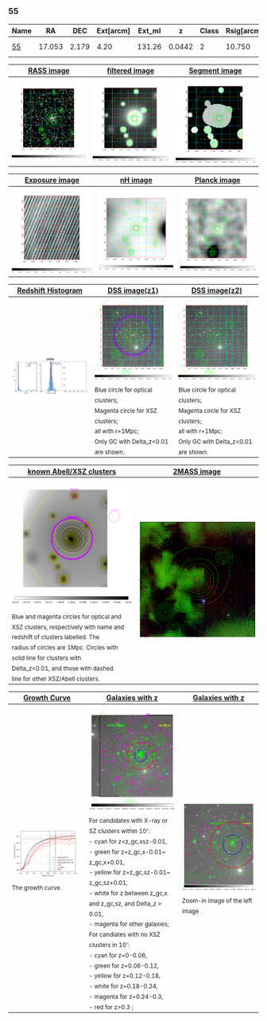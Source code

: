 <div STYLE="page-break-after: always;"></div>

### 55

|Name          |RA          |DEC      | Ext[arcm] | Ext_ml | z    | Class| Rsig[arcmin] | CRsig[c/s] | CR500[c/s] | R500[Mpc] |L500[erg/s]|F500[erg/s/cm^2]| M500[Msun]|Tx[keV]|beta|GC(XSZ,Delta_z<0.01)| GC(OPT,Delta_z<0.01)|GC|alias|
|--------------|------------|------------|---|---|-----------|--------|------|------|----|----|----|----|----|----|----|----|----|----|---|
|[55](script/55.md)     | 17.053       | 2.179       | 4.20    | 131.26   | 0.0442 | 2   | 10.750 |0.231 |0.238 |0.666 |1.929e+43 |4.210e-12 |8.769e+13 |2.002 |1.101 |Tar, |A, |Tar, A, |k490|

|[RASS image](../image/55/55_img.pdf)|[filtered image](../image/55/55_fil.pdf)|[Segment image](../image/55/55_seg.pdf)|
|-------------------|--------------------|-------------------|
| <img src="../image/55/55_img.png" width="300">  | <img src="../image/55/55_fil.png" width="300">   | <img src="../image/55/55_seg.png" width="300">  |

|[Exposure image](../image/55/55_mex.pdf)| [nH image](../image/55/55_nh.pdf)| [Planck image](../image/55/55_p.pdf)|
|-------------------|--------------------|-------------------|
|<img src="../image/55/55_mex.png" width="300">   | <img src="../image/55/55_nh.png" width="300">    | <img src="../image/55/55_p.png" width="300"> |

|[Redshift Histogram](../image/55/55_zg.pdf) | [DSS image(z1)](../image/55/55_dss_z1.pdf)      |  [DSS image(z2)](../image/55/55_dss_z2.pdf)    |
|-------------------|--------------------|-------------------|
|<img src="../image/55/55_zg.png" width="300"> |<img src="../image/55/55_dss_z1.png" width="300"> <sub><br>Blue circle for optical clusters; <br>Magenta circle for XSZ clusters; <br>all with r=1Mpc; <br>Only GC with Delta_z<0.01 are shown. </sub>| <img src="../image/55/55_dss_z2.png" width="300"><sub><br>Blue circle for optical clusters; <br>Magenta circle for XSZ clusters; <br>all with r=1Mpc; <br>Only GC with Delta_z<0.01 are shown. </sub> |

|[known Abell/XSZ clusters](../image/55/55_m.pdf) | [2MASS image](../image/55/55_2mass.pdf)      |
|-------------------|-------------------|
|<img src=../image/55/55_m.png width="300"> <sub><br>Blue and magenta circles for optical and <br>XSZ clusters, respectively with name and <br>redshift of clusters labelled. The <br>radius of circles are 1Mpc. Circles with <br>solid line for clusters with <br>Delta_z<0.01, and those with dashed <br>line for other XSZ/Abell clusters.        </sub>|<img src="../image/55/55_2mass.png" width="300">  |

|[Growth Curve](../image/55/55_gca_all.png) |[Galaxies with z](../image/55/55_opt_ned.pdf) |[Galaxies with z](../image/55/55_opt_ned_zoom.pdf) |
|-------------------|-------------------|-------------------|
| <img src="../image/55/55_gca_all.png" width="300"> <sub><br>The growth curve.</sub>| <img src=../image/55/55_opt_ned.png width="300"> <br><sub> For candidates with X-ray or SZ clusters within 10': <br> - cyan for z<z_gc,xsz-0.01, <br> - green for z=z_gc,x-0.01~ z_gc,x+0.01, <br> - yellow for z=z_gc,sz-0.01~ z_gc,sz+0.01, <br> - white for z between z_gc,x and z_gc,sz, and Delta_z > 0.01, <br> - magenta for other galaxies; <br>For candiates with no XSZ clusters in 10': <br> - cyan for z=0-0.06, <br> - green for z=0.06-0.12, <br> - yellow for z=0.12-0.18, <br> - white for z=0.18-0.24, <br> - magenta for z=0.24-0.3, <br> - red for z>0.3 ;  </sub>|<img src=../image/55/55_opt_ned_zoom.png width="300">  <br><sub> Zoom-in image of the left image</sub>|





